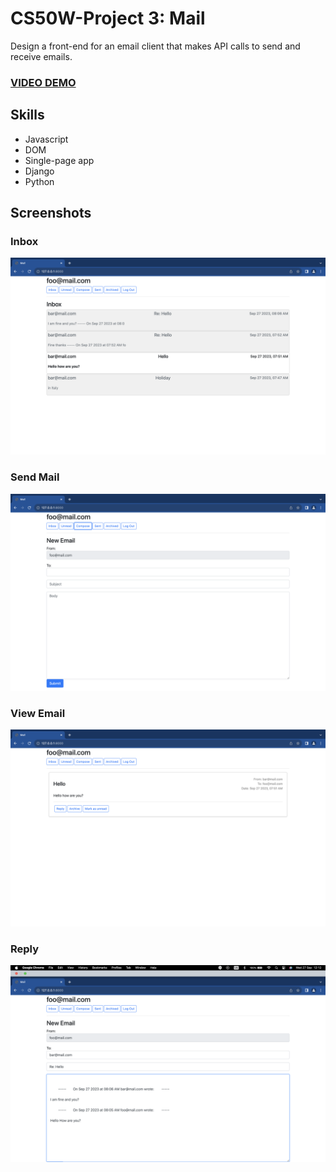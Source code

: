 # CS50W-Project 3: Mail
Design a front-end for an email client that makes API calls to send and receive emails.


### [VIDEO DEMO](https://youtu.be/DnzqOEVJb-s)

## Skills
* Javascript
* DOM
* Single-page app
* Django
* Python

## Screenshots

### Inbox
![inbox](screenshots/inbox.png)

### Send Mail
![send](screenshots/send.png)

### View Email
![view](screenshots/view.png)

### Reply
![reply](screenshots/reply.png)
